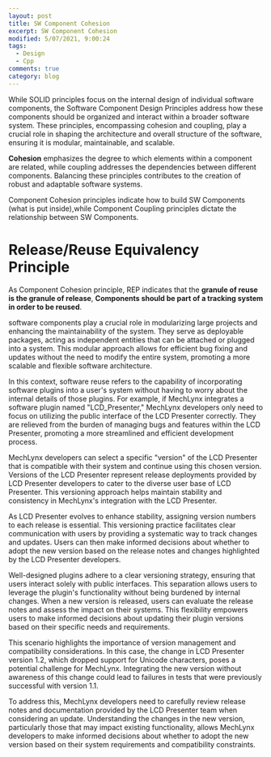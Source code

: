```yaml
---
layout: post
title: SW Component Cohesion
excerpt: SW Component Cohesion
modified: 5/07/2021, 9:00:24
tags:
  - Design
  - Cpp
comments: true
category: blog
---
```

While SOLID principles focus on the internal design of individual software components, the Software Component Design Principles address how these components should be organized and interact within a broader software system. These principles, encompassing cohesion and coupling, play a crucial role in shaping the architecture and overall structure of the software, ensuring it is modular, maintainable, and scalable.

**Cohesion** emphasizes the degree to which elements within a component are related, while coupling addresses the dependencies between different components. Balancing these principles contributes to the creation of robust and adaptable software systems.

Component Cohesion principles indicate how to build SW Components (what is put inside),while Component Coupling principles dictate the relationship between SW Components.

# Release/Reuse Equivalency Principle
As Component Cohesion principle, REP indicates that the **granule of reuse is the granule of release**, **Components should be part of a tracking system in order to be reused**.

software components play a crucial role in modularizing large projects and enhancing the maintainability of the system. They serve as deployable packages, acting as independent entities that can be attached or plugged into a system. This modular approach allows for efficient bug fixing and updates without the need to modify the entire system, promoting a more scalable and flexible software architecture.

In this context, software reuse refers to the capability of incorporating software plugins into a user's system without having to worry about the internal details of those plugins. For example, if MechLynx integrates a software plugin named "LCD_Presenter," MechLynx developers only need to focus on utilizing the public interface of the LCD Presenter correctly. They are relieved from the burden of managing bugs and features within the LCD Presenter, promoting a more streamlined and efficient development process.

MechLynx developers can select a specific "version" of the LCD Presenter that is compatible with their system and continue using this chosen version. Versions of the LCD Presenter represent release deployments provided by LCD Presenter developers to cater to the diverse user base of LCD Presenter. This versioning approach helps maintain stability and consistency in MechLynx's integration with the LCD Presenter.

As LCD Presenter evolves to enhance stability, assigning version numbers to each release is essential. This versioning practice facilitates clear communication with users by providing a systematic way to track changes and updates. Users can then make informed decisions about whether to adopt the new version based on the release notes and changes highlighted by the LCD Presenter developers.

Well-designed plugins adhere to a clear versioning strategy, ensuring that users interact solely with public interfaces. This separation allows users to leverage the plugin's functionality without being burdened by internal changes. When a new version is released, users can evaluate the release notes and assess the impact on their systems. This flexibility empowers users to make informed decisions about updating their plugin versions based on their specific needs and requirements.

This scenario highlights the importance of version management and compatibility considerations. In this case, the change in LCD Presenter version 1.2, which dropped support for Unicode characters, poses a potential challenge for MechLynx. Integrating the new version without awareness of this change could lead to failures in tests that were previously successful with version 1.1.

To address this, MechLynx developers need to carefully review release notes and documentation provided by the LCD Presenter team when considering an update. Understanding the changes in the new version, particularly those that may impact existing functionality, allows MechLynx developers to make informed decisions about whether to adopt the new version based on their system requirements and compatibility constraints.
